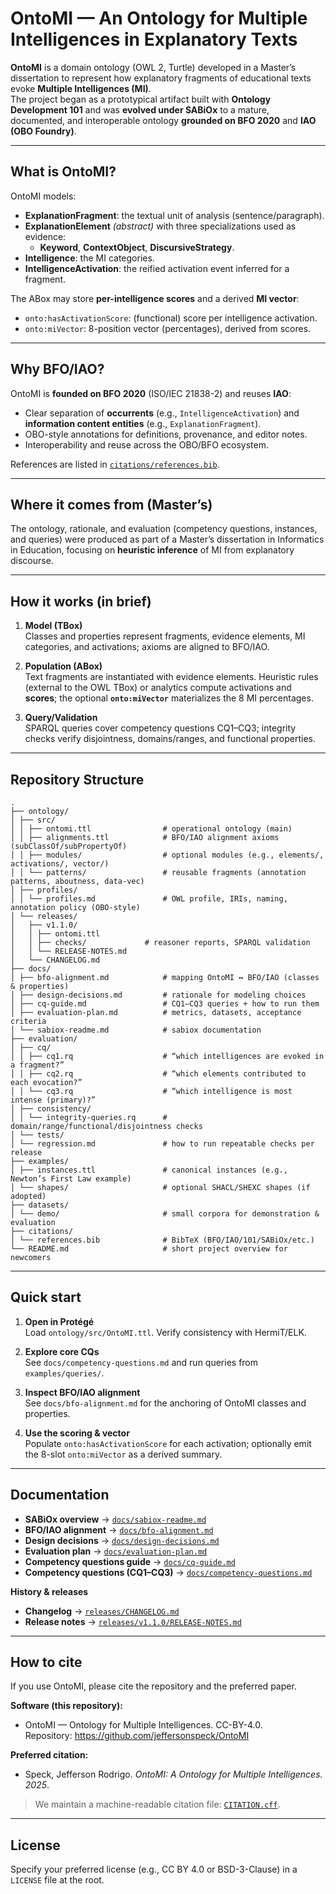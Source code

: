 # OntoMI — An Ontology for Multiple Intelligences in Explanatory Texts

**OntoMI** is a domain ontology (OWL 2, Turtle) developed in a Master’s dissertation to represent how explanatory fragments of educational texts evoke **Multiple Intelligences (MI)**.  
The project began as a prototypical artifact built with **Ontology Development 101** and was **evolved under SABiOx** to a mature, documented, and interoperable ontology **grounded on BFO 2020** and **IAO (OBO Foundry)**.

---

## What is OntoMI?

OntoMI models:
- **ExplanationFragment**: the textual unit of analysis (sentence/paragraph).
- **ExplanationElement** *(abstract)* with three specializations used as evidence:
  - **Keyword**, **ContextObject**, **DiscursiveStrategy**.
- **Intelligence**: the MI categories.
- **IntelligenceActivation**: the reified activation event inferred for a fragment.

The ABox may store **per-intelligence scores** and a derived **MI vector**:
- `onto:hasActivationScore`: (functional) score per intelligence activation.
- `onto:miVector`: 8-position vector (percentages), derived from scores.

---

## Why BFO/IAO?

OntoMI is **founded on BFO 2020** (ISO/IEC 21838-2) and reuses **IAO**:
- Clear separation of **occurrents** (e.g., `IntelligenceActivation`) and **information content entities** (e.g., `ExplanationFragment`).
- OBO-style annotations for definitions, provenance, and editor notes.
- Interoperability and reuse across the OBO/BFO ecosystem.

References are listed in [`citations/references.bib`](citations/references.bib).

---

## Where it comes from (Master’s)

The ontology, rationale, and evaluation (competency questions, instances, and queries) were produced as part of a Master’s dissertation in Informatics in Education, focusing on **heuristic inference** of MI from explanatory discourse.

---

## How it works (in brief)

1. **Model (TBox)**  
   Classes and properties represent fragments, evidence elements, MI categories, and activations; axioms are aligned to BFO/IAO.

2. **Population (ABox)**  
   Text fragments are instantiated with evidence elements. Heuristic rules (external to the OWL TBox) or analytics compute activations and **scores**; the optional **`onto:miVector`** materializes the 8 MI percentages.

3. **Query/Validation**  
   SPARQL queries cover competency questions CQ1–CQ3; integrity checks verify disjointness, domains/ranges, and functional properties.

---

## Repository Structure

```
.
├── ontology/
│ ├── src/
│ │ ├── ontomi.ttl                # operational ontology (main)
│ │ ├── alignments.ttl            # BFO/IAO alignment axioms (subClassOf/subPropertyOf)
│ │ ├── modules/                  # optional modules (e.g., elements/, activations/, vector/)
│ │ └── patterns/                 # reusable fragments (annotation patterns, aboutness, data-vec)
│ ├── profiles/
│ │ └── profiles.md               # OWL profile, IRIs, naming, annotation policy (OBO-style)
│ └── releases/
│   ├── v1.1.0/
│   │ ├── ontomi.ttl
│   │ ├── checks/             # reasoner reports, SPARQL validation
│   │ └── RELEASE-NOTES.md
│   └── CHANGELOG.md
├── docs/
│ ├── bfo-alignment.md            # mapping OntoMI ↔ BFO/IAO (classes & properties)
│ ├── design-decisions.md         # rationale for modeling choices
│ ├── cq-guide.md                 # CQ1–CQ3 queries + how to run them
│ ├── evaluation-plan.md          # metrics, datasets, acceptance criteria
│ └── sabiox-readme.md            # sabiox documentation
├── evaluation/
│ ├── cq/
│ │ ├── cq1.rq                    # “which intelligences are evoked in a fragment?”
│ │ ├── cq2.rq                    # “which elements contributed to each evocation?”
│ │ └── cq3.rq                    # “which intelligence is most intense (primary)?”
│ ├── consistency/
│ │ └── integrity-queries.rq      # domain/range/functional/disjointness checks
│ └── tests/
│ └── regression.md               # how to run repeatable checks per release
├── examples/
│ ├── instances.ttl               # canonical instances (e.g., Newton’s First Law example)
│ └── shapes/                     # optional SHACL/SHEXC shapes (if adopted)
├── datasets/
│ └── demo/                       # small corpora for demonstration & evaluation
├── citations/
│ └── references.bib              # BibTeX (BFO/IAO/101/SABiOx/etc.)
└── README.md                     # short project overview for newcomers
```

---

## Quick start

1. **Open in Protégé**  
   Load `ontology/src/OntoMI.ttl`. Verify consistency with HermiT/ELK.

2. **Explore core CQs**  
   See `docs/competency-questions.md` and run queries from `examples/queries/`.

3. **Inspect BFO/IAO alignment**  
   See `docs/bfo-alignment.md` for the anchoring of OntoMI classes and properties.

4. **Use the scoring & vector**  
   Populate `onto:hasActivationScore` for each activation; optionally emit the 8-slot `onto:miVector` as a derived summary.

---

## Documentation

- **SABiOx overview** → [`docs/sabiox-readme.md`](docs/sabiox-readme.md)  
- **BFO/IAO alignment** → [`docs/bfo-alignment.md`](docs/bfo-alignment.md)  
- **Design decisions** → [`docs/design-decisions.md`](docs/design-decisions.md)  
- **Evaluation plan** → [`docs/evaluation-plan.md`](docs/evaluation-plan.md)  
- **Competency questions guide** → [`docs/cq-guide.md`](docs/cq-guide.md)
- **Competency questions (CQ1–CQ3)** → [`docs/competency-questions.md`](docs/competency-questions.md)

**History & releases**
- **Changelog** → [`releases/CHANGELOG.md`](releases/CHANGELOG.md)  
- **Release notes** → [`releases/v1.1.0/RELEASE-NOTES.md`](releases/v1.1.0/RELEASE-NOTES.md)

---

## How to cite

If you use OntoMI, please cite the repository and the preferred paper.

**Software (this repository):**
- OntoMI — Ontology for Multiple Intelligences. CC-BY-4.0.  
  Repository: https://github.com/jeffersonspeck/OntoMI

**Preferred citation:**
- Speck, Jefferson Rodrigo. *OntoMI: A Ontology for Multiple Intelligences. 2025*.

> We maintain a machine-readable citation file: [`CITATION.cff`](./CITATION.cff).

---

## License

Specify your preferred license (e.g., CC BY 4.0 or BSD-3-Clause) in a `LICENSE` file at the root.
